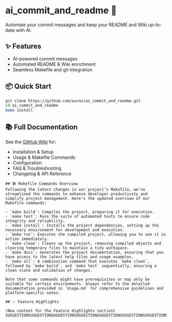 # ai_commit_and_readme 🚀

Automate your commit messages and keep your README and Wiki up-to-date with AI.

## ✨ Features

- AI-powered commit messages
- Automated README & Wiki enrichment
- Seamless Makefile and git integration

## 📦 Quick Start

```sh
git clone https://github.com/auraz/ai_commit_and_readme.git
cd ai_commit_and_readme
make install
```

## 📚 Full Documentation

See the [GitHub Wiki](https://github.com/auraz/ai_commit_and_readme/wiki) for:
- Installation & Setup
- Usage & Makefile Commands
- Configuration
- FAQ & Troubleshooting
- Changelog & API Reference
```
## 🛠️ Makefile Commands Overview
Following the latest changes in our project's Makefile, we've streamlined the commands to enhance developer productivity and simplify project management. Here's the updated overview of our Makefile commands:

- `make build`: Compiles the project, preparing it for execution.
- `make test`: Runs the suite of automated tests to ensure code integrity and reliability.
- `make install`: Installs the project dependencies, setting up the necessary environment for development and execution.
- `make run`: Executes the compiled project, allowing you to see it in action immediately.
- `make clean`: Cleans up the project, removing compiled objects and clearing temporary files to maintain a tidy workspace.
- `make docs`: Generates the project documentation, ensuring that you have access to the latest help files and usage examples.
- `make all`: A combination command that executes `make clean`, followed by `make build`, and `make test` sequentially, ensuring a clean state and validation of changes.

Note that some commands might have prerequisites or may only be suitable for certain environments. Always refer to the detailed documentation provided in `Usage.md` for comprehensive guidelines and platform-specific notes.

## ✨ Feature Highlights

(New content for the Feature Highlights section)
SUGGESTIONSUGGESTIONSUGGESTIONSUGGESTIONSUGGESTIONSUGGESTIONSUGGESTIONSUGGESTIONSUGGESTIONSUGGESTIONSUGGESTIONSUGGESTION